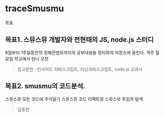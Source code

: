 # traceSmusmu
목표
## 목표1. 스뮤스뮤 개발자와 전현태의 JS, node.js 스터디
  8월부터 1주일동안의 정해진범위까지의 공부내용을 정리하여 저장소에 올린다.
  격주 월요일 학교에서 만나 오찬
  >참고문헌 : 인사이드 자바스크립트, 러닝자바스크립트, node.js 교과서
## 목표2. smusmu의 코드분석.
  스뮤스뮤 모든 코드에 주석달기
  스뮤스뮤 코드 리팩토링
  스뮤스뮤 후임자 탐색
>김동현
